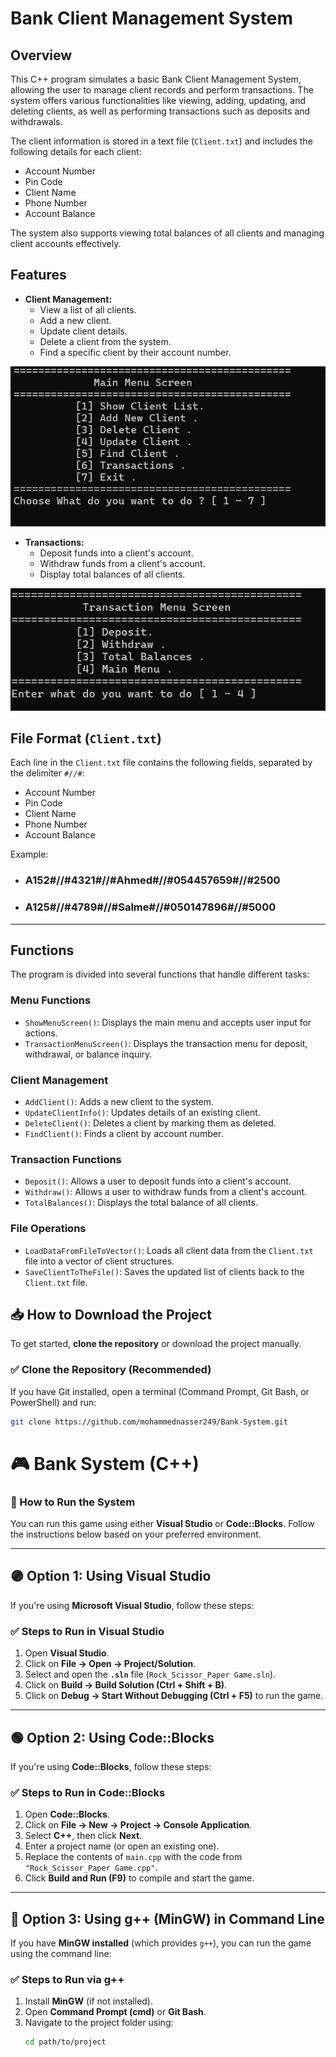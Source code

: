 # Bank Client Management System

## Overview
This C++ program simulates a basic Bank Client Management System, allowing the user to manage client records and perform transactions. The system offers various functionalities like viewing, adding, updating, and deleting clients, as well as performing transactions such as deposits and withdrawals.

The client information is stored in a text file (`Client.txt`) and includes the following details for each client:
- Account Number
- Pin Code
- Client Name
- Phone Number
- Account Balance

The system also supports viewing total balances of all clients and managing client accounts effectively.

## Features
- **Client Management:**
  - View a list of all clients.
  - Add a new client.
  - Update client details.
  - Delete a client from the system.
  - Find a specific client by their account number.
 
![img alt](images/Screenshot_1.png)
  
- **Transactions:**
  - Deposit funds into a client's account.
  - Withdraw funds from a client's account.
  - Display total balances of all clients.
 
![img alt](images/TransactionScreen.png)



## File Format (`Client.txt`)
Each line in the `Client.txt` file contains the following fields, separated by the delimiter `#//#`:
- Account Number
- Pin Code
- Client Name
- Phone Number
- Account Balance

Example:
- ### A152#//#4321#//#Ahmed#//#054457659#//#2500
- ### A125#//#4789#//#Salme#//#050147896#//#5000
---

## Functions
The program is divided into several functions that handle different tasks:

### Menu Functions
- `ShowMenuScreen()`: Displays the main menu and accepts user input for actions.
- `TransactionMenuScreen()`: Displays the transaction menu for deposit, withdrawal, or balance inquiry.
  
### Client Management
- `AddClient()`: Adds a new client to the system.
- `UpdateClientInfo()`: Updates details of an existing client.
- `DeleteClient()`: Deletes a client by marking them as deleted.
- `FindClient()`: Finds a client by account number.

### Transaction Functions
- `Deposit()`: Allows a user to deposit funds into a client's account.
- `Withdraw()`: Allows a user to withdraw funds from a client's account.
- `TotalBalances()`: Displays the total balance of all clients.

### File Operations
- `LoadDataFromFileToVector()`: Loads all client data from the `Client.txt` file into a vector of client structures.
- `SaveClientToTheFile()`: Saves the updated list of clients back to the `Client.txt` file.



## 📥 How to Download the Project  

To get started, **clone the repository** or download the project manually.

### ✅ **Clone the Repository (Recommended)**
If you have Git installed, open a terminal (Command Prompt, Git Bash, or PowerShell) and run:

```bash
git clone https://github.com/mohammednasser249/Bank-System.git
```
# 🎮 Bank System (C++)
### 🚀 How to Run the System  

You can run this game using either **Visual Studio** or **Code::Blocks**. Follow the instructions below based on your preferred environment.

---

## 🟣 Option 1: Using Visual Studio  
If you're using **Microsoft Visual Studio**, follow these steps:

### ✅ **Steps to Run in Visual Studio**  
1. Open **Visual Studio**.  
2. Click on **File → Open → Project/Solution**.  
3. Select and open the **`.sln`** file (`Rock_Scissor_Paper Game.sln`).  
4. Click on **Build → Build Solution (Ctrl + Shift + B)**.  
5. Click on **Debug → Start Without Debugging (Ctrl + F5)** to run the game.  

---

## 🟢 Option 2: Using Code::Blocks  
If you're using **Code::Blocks**, follow these steps:

### ✅ **Steps to Run in Code::Blocks**  
1. Open **Code::Blocks**.  
2. Click on **File → New → Project → Console Application**.  
3. Select **C++**, then click **Next**.  
4. Enter a project name (or open an existing one).  
5. Replace the contents of `main.cpp` with the code from `"Rock_Scissor_Paper Game.cpp"`.  
6. Click **Build and Run (F9)** to compile and start the game.  

---

## 🔧 Option 3: Using g++ (MinGW) in Command Line  
If you have **MinGW installed** (which provides `g++`), you can run the game using the command line:

### ✅ **Steps to Run via g++**
1. Install **MinGW** (if not installed).
2. Open **Command Prompt (cmd)** or **Git Bash**.
3. Navigate to the project folder using:
   ```bash
   cd path/to/project
